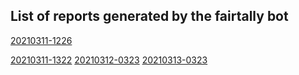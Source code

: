 List of reports generated by the fairtally bot
----

[20210311-1226](https://jmaassen.github.io/fairtally-test/reports/report-20210311-1226.html)

[20210311-1322](https://jmaassen.github.io/fairtally-test/reports/report-20210311-1322.html)
[20210312-0323](https://jmaassen.github.io/fairtally-test/reports/report-20210312-0323.html)
[20210313-0323](https://jmaassen.github.io/fairtally-test/reports/report-20210313-0323.html)
